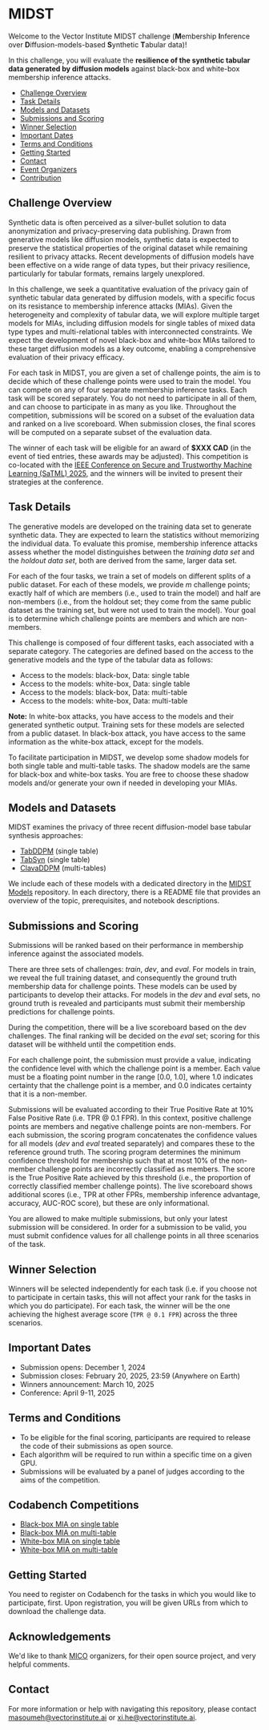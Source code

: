 
# MIDST

Welcome to the Vector Institute MIDST challenge (**M**embership **I**nference over **D**iffusion-models-based **S**ynthetic **T**abular data)! 

In this challenge, you will evaluate the **resilience of the synthetic tabular data generated by diffusion models** against black-box and white-box membership inference attacks.

* [Challenge Overview](#challenge-overview)
* [Task Details](#task-details)
* [Models and Datasets](#models-and-datasets)
* [Submissions and Scoring](#submissions-and-scoring)
* [Winner Selection](#winner-selection)
* [Important Dates](#important-dates)
* [Terms and Conditions](#terms-and-conditions)
* [Getting Started](#getting-started)
* [Contact](#contact)
* [Event Organizers](#event-organizers)
* [Contribution](#contribution)

## Challenge Overview

Synthetic data is often perceived as a silver-bullet solution to data anonymization and privacy-preserving data publishing. Drawn from generative models like diffusion models, synthetic data is expected to preserve the statistical properties of the original dataset while remaining resilient to privacy attacks. Recent developments of diffusion models have been effective on a wide range of data types, but their privacy resilience, particularly for tabular formats, remains largely unexplored. 

In this challenge, we seek a quantitative evaluation of the privacy gain of synthetic tabular data generated by diffusion models, with a specific focus on its resistance to membership inference attacks (MIAs). Given the heterogeneity and complexity of tabular data, we will explore multiple target models for MIAs, including diffusion models for single tables of mixed data type types and multi-relational tables with interconnected constraints. We expect the development of novel black-box and white-box MIAs tailored to these target diffusion models as a key outcome, enabling a comprehensive evaluation of their privacy efficacy. 

For each task in MIDST, you are given a set of challenge points, the aim is to decide which of these challenge points were used to train the model. You can compete on any of four separate membership inference tasks. Each task will be scored separately. You do not need to participate in all of them, and can choose to participate in as many as you like. Throughout the competition, submissions will be scored on a subset of the evaluation data and ranked on a live scoreboard. When submission closes, the final scores will be computed on a separate subset of the evaluation data. 

The winner of each task will be eligible for an award of **$XXX CAD** (in the event of tied entries, these awards may be adjusted).
This competition is co-located with the [IEEE Conference on Secure and Trustworthy Machine Learning (SaTML) 2025](https://satml.org/), and the winners will be invited to present their strategies at the conference.

## Task Details

The generative models are developed on the training data set to generate synthetic data. They are expected to learn the statistics without memorizing the individual data. To evaluate this promise, membership inference attacks assess whether the model distinguishes between the _training data set_ and the _holdout data set_, both are derived from the same, larger data set. 

For each of the four tasks, we train a set of models on different splits of a public dataset. For each of these models, we provide _m_ challenge points; exactly half of which are members (i.e., used to train the model) and half are non-members (i.e., from the holdout set; they come from the same public dataset as the training set, but were not used to train the model). Your goal is to determine which challenge points are members and which are non-members.

This challenge is composed of four different tasks, each associated with a separate category. The categories are defined based on the access to the generative models and the type of the tabular data as follows:
- Access to the models: black-box, Data: single table
- Access to the models: white-box, Data: single table
- Access to the models: black-box, Data: multi-table
- Access to the models: white-box, Data: multi-table

**Note:** In white-box attacks, you have access to the models and their generated synthetic output. Training sets for these models are selected from a public dataset. In black-box attack, you have access to the same information as the white-box attack, except for the models.

To facilitate participation in MIDST, we develop some shadow models for both single table and multi-table tasks. The shadow models are the same for black-box and white-box tasks. You are free to choose these shadow models and/or generate your own if needed in developing your MIAs. 

## Models and Datasets

MIDST examines the privacy of three recent diffusion-model base tabular synthesis approaches:
- [TabDDPM](https://proceedings.mlr.press/v202/kotelnikov23a.html) (single table)
- [TabSyn](https://iclr.cc/virtual/2024/oral/19792) (single table)
- [ClavaDDPM](https://nips.cc/virtual/2024/poster/94627) (multi-tables)
  
We include each of these models with a dedicated directory in the [MIDST Models](https://github.com/VectorInstitute/MIDSTModels) repository. In each directory, there is a README file that provides an overview of the topic, prerequisites, and notebook descriptions.

## Submissions and Scoring

Submissions will be ranked based on their performance in membership inference against the associated models.

There are three sets of challenges: _train_, _dev_, and _eval_. For models in train, we reveal the full training dataset, and consequently the ground truth membership data for challenge points. These models can be used by participants to develop their attacks. For models in the _dev_ and _eval_ sets, no ground truth is revealed and participants must submit their membership predictions for challenge points.

During the competition, there will be a live scoreboard based on the dev challenges. The final ranking will be decided on the _eval_ set; scoring for this dataset will be withheld until the competition ends.

For each challenge point, the submission must provide a value, indicating the confidence level with which the challenge point is a member. Each value must be a floating point number in the range [0.0, 1.0], where 1.0 indicates certainty that the challenge point is a member, and 0.0 indicates certainty that it is a non-member.

Submissions will be evaluated according to their True Positive Rate at 10% False Positive Rate (i.e. TPR @ 0.1 FPR). In this context, positive challenge points are members and negative challenge points are non-members. For each submission, the scoring program concatenates the confidence values for all models (_dev_ and _eval_ treated separately) and compares these to the reference ground truth. The scoring program determines the minimum confidence threshold for membership such that at most 10% of the non-member challenge points are incorrectly classified as members. The score is the True Positive Rate achieved by this threshold (i.e., the proportion of correctly classified member challenge points). The live scoreboard shows additional scores (i.e., TPR at other FPRs, membership inference advantage, accuracy, AUC-ROC score), but these are only informational.

You are allowed to make multiple submissions, but only your latest submission will be considered. In order for a submission to be valid, you must submit confidence values for all challenge points in all three scenarios of the task.

## Winner Selection

Winners will be selected independently for each task (i.e. if you choose not to participate in certain tasks, this will not affect your rank for the tasks in which you do participate).
For each task, the winner will be the one achieving the highest average score (`TPR @ 0.1 FPR`) across the three scenarios.

## Important Dates

- Submission opens: December 1, 2024
- Submission closes: February 20, 2025, 23:59 (Anywhere on Earth)
- Winners announcement: March 10, 2025
- Conference: April 9-11, 2025
  
## Terms and Conditions
- To be eligible for the final scoring, participants are required to release the code of their submissions as open source.
- Each algorithm will be required to run within a specific time on a given GPU.
- Submissions will be evaluated by a panel of judges according to the aims of the competition.

## Codabench Competitions

- [Black-box MIA on single table](https://...)
- [Black-box MIA on multi-table](https://...)
- [White-box MIA on single table](https://...)
- [White-box MIA on multi-table](https://...)

## Getting Started
You need to register on Codabench for the tasks in which you would like to participate, first. Upon registration, you will be given URLs from which to download the challenge data.

## Acknowledgements 
We'd like to thank [MICO](https://github.com/microsoft/MICO) organizers, for their open source project, and very helpful comments. 

## Contact
For more information or help with navigating this repository, please contact masoumeh@vectorinstitute.ai or xi.he@vectorinstitute.ai.
